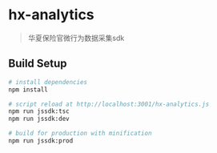 # hx-analytics

> 华夏保险官微行为数据采集sdk

## Build Setup

``` bash
# install dependencies
npm install

# script reload at http://localhost:3001/hx-analytics.js
npm run jssdk:tsc
npm run jssdk:dev

# build for production with minification
npm run jssdk:prod
```
